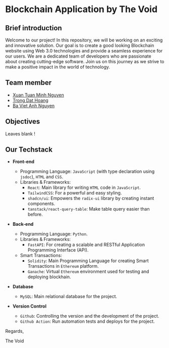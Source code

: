 # Blockchain Application by The Void

## Brief introduction

Welcome to our project! In this repository, we will be working on an exciting and innovative solution. Our goal is to create a good looking Blockchain website using Web 3.0 technologies and provide a seamless experience for our users. We are a dedicated team of developers who are passionate about creating cutting-edge software. Join us on this journey as we strive to make a positive impact in the world of technology.

## Team member

- [Xuan Tuan Minh Nguyen](https://github.com/cobeo2004)
- [Trong Dat Hoang](https://github.com/trongdathoang)
- [Ba Viet Anh Nguyen](https://github.com/vtank4)

## Objectives

Leaves blank !

## Our Techstack

- **Front-end**
  - Programming Language: `JavaScript` (with type declaration using `jsdoc`), `HTML` and `CSS`.
  - Libraries & Frameworks:
    - `React`: Main library for writing `HTML` code in `JavaScript`.
    - `TailwindCSS`: For a powerful and easy styling.
    - `shadcn/ui`: Empowers the `radix-ui` library by creating instant components.
    - `tanstack/react-query-table`: Make table query easier than before.
- **Back-end**
  - Programming Language: `Python`.
  - Libraries & Frameworks:
    - `FastAPI`: For creating a scalable and RESTful Application Programming Interface (API).
  - Smart Transactions:
    - `Solidity`: Main Programming Language for creating Smart Transactions in `Ethereum` platform.
    - `Ganache`: Virtual `Ethereum` environment used for testing and deploying blockhain.
- **Database**

  - `MySQL`: Main relational database for the project.

- **Version Control**
  - `Github`: Controlling the version and the development of the project.
  - `Github Action`: Run automation tests and deploys for the project.

Regards,

The Void
